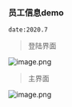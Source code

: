 ### 员工信息demo
	date:2020.7

> 登陆界面

![image.png](https://i.loli.net/2020/08/04/d8TY9KB3Cxup4kF.png)

> 主界面

![image.png](https://i.loli.net/2020/08/04/gitJ5cMmHxDRoFj.png)